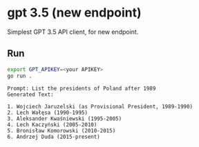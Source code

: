 # gpt 3.5 (new endpoint)

Simplest GPT 3.5 API client, for new endpoint.

## Run

```sh
export GPT_APIKEY=<your APIKEY>
go run .
```

```
Prompt: List the presidents of Poland after 1989
Generated Text:

1. Wojciech Jaruzelski (as Provisional President, 1989-1990)
2. Lech Wałęsa (1990-1995)
3. Aleksander Kwaśniewski (1995-2005)
4. Lech Kaczyński (2005-2010)
5. Bronisław Komorowski (2010-2015)
6. Andrzej Duda (2015-present)
```